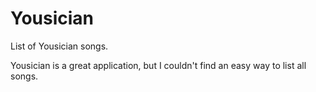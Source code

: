 # Yousician

List of Yousician songs.

Yousician is a great application, but I couldn't find an easy way to list all songs.
